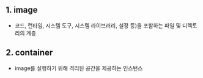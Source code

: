 ## 1. image

- 코드, 런타임, 시스템 도구, 시스템 라이브러리, 설정 등)을 포함하는 파일 및 디렉토리의 계층


## 2. container

- image를 실행하기 위해 격리된 공간을 제공하는 인스턴스

